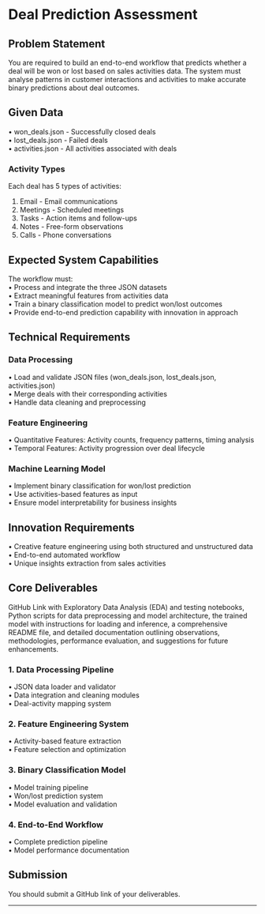 # Deal Prediction Assessment

## Problem Statement  
You are required to build an end-to-end workflow that predicts whether a deal will be won or lost based on sales activities data. The system must analyse patterns in customer interactions and activities to make accurate binary predictions about deal outcomes.

## Given Data  
• won_deals.json - Successfully closed deals  
• lost_deals.json - Failed deals  
• activities.json - All activities associated with deals

### Activity Types  
Each deal has 5 types of activities:  
1. Email - Email communications  
2. Meetings - Scheduled meetings  
3. Tasks - Action items and follow-ups  
4. Notes - Free-form observations  
5. Calls - Phone conversations

## Expected System Capabilities  
The workflow must:  
• Process and integrate the three JSON datasets  
• Extract meaningful features from activities data  
• Train a binary classification model to predict won/lost outcomes  
• Provide end-to-end prediction capability with innovation in approach

## Technical Requirements

### Data Processing  
• Load and validate JSON files (won_deals.json, lost_deals.json, activities.json)  
• Merge deals with their corresponding activities  
• Handle data cleaning and preprocessing  

### Feature Engineering  
• Quantitative Features: Activity counts, frequency patterns, timing analysis  
• Temporal Features: Activity progression over deal lifecycle  

### Machine Learning Model  
• Implement binary classification for won/lost prediction  
• Use activities-based features as input  
• Ensure model interpretability for business insights  

## Innovation Requirements  
• Creative feature engineering using both structured and unstructured data  
• End-to-end automated workflow  
• Unique insights extraction from sales activities

## Core Deliverables  
GitHub Link with Exploratory Data Analysis (EDA) and testing notebooks, Python scripts for data preprocessing and model architecture, the trained model with instructions for loading and inference, a comprehensive README file, and detailed documentation outlining observations, methodologies, performance evaluation, and suggestions for future enhancements.

### 1. Data Processing Pipeline  
• JSON data loader and validator  
• Data integration and cleaning modules  
• Deal-activity mapping system  

### 2. Feature Engineering System  
• Activity-based feature extraction  
• Feature selection and optimization  

### 3. Binary Classification Model  
• Model training pipeline  
• Won/lost prediction system  
• Model evaluation and validation  

### 4. End-to-End Workflow  
• Complete prediction pipeline  
• Model performance documentation

## Submission  
You should submit a GitHub link of your deliverables.

---
